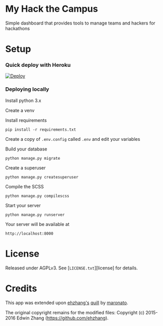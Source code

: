 
# My Hack the Campus
Simple dashboard that provides tools to manage teams and hackers for hackathons

# Setup
### Quick deploy with Heroku
[![Deploy](https://www.herokucdn.com/deploy/button.svg)](https://heroku.com/deploy)

### Deploying locally
Install python 3.x

Create a venv

Install requirements
```
pip install -r requirements.txt
```

Create a copy of `.env.config` called `.env` and edit your variables

Build your database
```
python manage.py migrate
```

Create a superuser
```
python manage.py createsuperuser
```

Compile the SCSS
```
python manage.py compilescss
```

Start your server
```
python manage.py runserver
```

Your server will be available at
```
http://localhost:8000
```

# License
Released under AGPLv3. See [`LICENSE.txt`][license] for details.


# Credits
This app was extended upon [ehzhang's](https://github.com/ehzhang) [quill](https://github.com/techx/quill) by [maronato](https://github.com/maronato).

The original copyright remains for the modified files:
Copyright (c) 2015-2016 Edwin Zhang (https://github.com/ehzhang).
